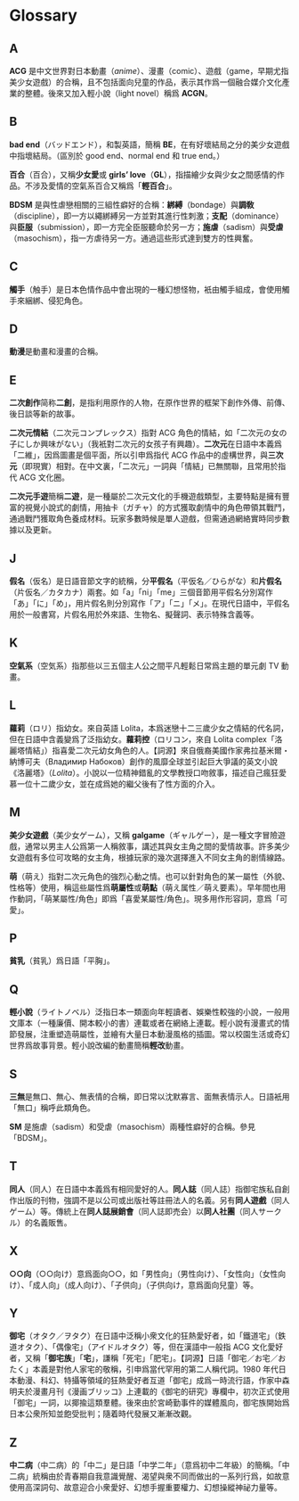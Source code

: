 # Glossary

## A

**ACG** 是中文世界對日本動畫（*anime*）、漫畫（comic）、遊戲（game，早期尤指美少女遊戲）的合稱，且不包括面向兒童的作品，表示其作爲一個融合媒介文化產業的整體。後來又加入輕小說（light novel）稱爲 **ACGN**。

## B

**bad end**（バッドエンド），和製英語，簡稱 **BE**，在有好壞結局之分的美少女遊戲中指壞結局。（區別於 good end、normal end 和 true end。）

**百合**（百合），又稱**少女愛**或 **girls’ love**（**GL**），指描繪少女與少女之間感情的作品。不涉及愛情的空氣系百合又稱爲「**輕百合**」。

**BDSM** 是與性虐戀相關的三組性癖好的合稱：**綁縛**（bondage）與**調敎**（discipline），即一方以繩綁縛另一方並對其進行性刺激；**支配**（dominance）與**臣服**（submission），即一方完全臣服聽命於另一方；**施虐**（sadism）與**受虐**（masochism），指一方虐待另一方。通過這些形式達到雙方的性興奮。

## C

**觸手**（触手）是日本色情作品中會出現的一種幻想怪物，衹由觸手組成，會使用觸手來綑綁、侵犯角色。

## D

**動漫**是動畫和漫畫的合稱。

## E

**二次創作**简称**二創**，是指利用原作的人物，在原作世界的框架下創作外傳、前傳、後日談等新的故事。

**二次元情結**（二次元コンプレックス）指對 ACG 角色的情結，如「二次元の女の子にしか興味がない」（我衹對二次元的女孩子有興趣）。**二次元**在日語中本義爲「二維」，因爲圖畫是個平面，所以引申爲指代 ACG 作品中的虛構世界，與**三次元**（即現實）相對。在中文裏，「二次元」一詞與「情結」已無關聯，且常用於指代 ACG 文化圈。

**二次元手遊**簡稱**二遊**，是一種屬於二次元文化的手機遊戲類型，主要特點是擁有豐富的視覺小說式的劇情，用抽卡（ガチャ）的方式獲取劇情中的角色帶領其戰鬥，通過戰鬥獲取角色養成材料。玩家多數時候是單人遊戲，但需通過網絡實時同步數據以及更新。

## J

**假名**（仮名）是日語音節文字的統稱，分**平假名**（平仮名／ひらがな）和**片假名**（片仮名／カタカナ）兩套。如「a」「ni」「me」三個音節用平假名分別寫作「あ」「に」「め」，用片假名則分別寫作「ア」「ニ」「メ」。在現代日語中，平假名用於一般書寫，片假名用於外來語、生物名、擬聲詞、表示特殊含義等。

## K

**空氣系**（空気系）指那些以三五個主人公之間平凡輕鬆日常爲主題的單元劇 TV 動畫。

## L

**蘿莉**（ロリ）指幼女。來自英語 Lolita，本爲迷戀十二三歲少女之情結的代名詞，但在日語中含義變爲了泛指幼女。**蘿莉控**（ロリコン，來自 Lolita complex「洛麗塔情結」）指喜愛二次元幼女角色的人。【詞源】來自俄裔美國作家弗拉基米爾・納博可夫（Владимир Набоков）創作的風靡全球並引起巨大爭議的英文小說《洛麗塔》（*Lolita*）。小說以一位精神錯亂的文學教授口吻敘事，描述自己瘋狂愛慕一位十二歲少女，並在成爲她的繼父後有了性方面的介入。

## M

**美少女遊戲**（美少女ゲーム），又稱 **galgame**（ギャルゲー），是一種文字冒險遊戲，通常以男主人公爲第一人稱敘事，講述其與女主角之間的愛情故事。許多美少女遊戲有多位可攻略的女主角，根據玩家的幾次選擇進入不同女主角的剧情線路。

**萌**（萌え）指對二次元角色的強烈心動之情。也可以針對角色的某一屬性（外貌、性格等）使用，稱這些屬性爲**萌屬性**或**萌點**（萌え属性／萌え要素）。早年間也用作動詞，「萌某屬性/角色」即爲「喜愛某屬性/角色」。現多用作形容詞，意爲「可愛」。

## P

**貧乳**（貧乳）爲日語「平胸」。

## Q

**輕小說**（ライトノベル）泛指日本一類面向年輕讀者、娛樂性較強的小說，一般用文庫本（一種廉價、開本較小的書）連載或者在網絡上連載。輕小說有漫畫式的情節發展，注重塑造萌屬性，並繪有大量日本動漫風格的插圖。常以校園生活或奇幻世界爲故事背景。輕小說改編的動畫簡稱**輕改**動畫。

## S

**三無**是無口、無心、無表情的合稱，即日常以沈默寡言、面無表情示人。日語衹用「無口」稱呼此類角色。

**SM** 是施虐（sadism）和受虐（masochism）兩種性癖好的合稱。參見「BDSM」。

## T

**同人**（同人）在日語中本義爲有相同愛好的人。**同人誌**（同人誌）指御宅族私自創作出版的刊物，強調不是以公司或出版社等註冊法人的名義。另有**同人遊戲**（同人ゲーム）等。傳統上在**同人誌展銷會**（同人誌即売会）以**同人社團**（同人サークル）的名義販售。

## X

**○○向**（○○向け）意爲面向○○，如「男性向」（男性向け）、「女性向」（女性向け）、「成人向」（成人向け）、「子供向」（子供向け，意爲面向兒童）等。

## Y

**御宅**（オタク／ヲタク）在日語中泛稱小衆文化的狂熱愛好者，如「鐵道宅」（鉄道オタク）、「偶像宅」（アイドルオタク）等，但在漢語中一般指 ACG 文化愛好者，又稱「**御宅族**」「**宅**」，謙稱「死宅」「肥宅」。【詞源】日語「御宅／お宅／おたく」本義是對他人家宅的敬稱，引申爲當代罕用的第二人稱代詞。1980 年代日本動漫、科幻、特攝等領域的狂熱愛好者互道「御宅」成爲一時流行語，作家中森明夫於漫畫月刊《漫画ブリッコ》上連載的《御宅的研究》專欄中，初次正式使用「御宅」一詞，以揶揄這類羣體。後來由於宮崎勤事件的媒體風向，御宅族開始爲日本公衆所知並飽受批判；隨着時代發展又漸漸改觀。

## Z

**中二病**（中二病）的「中二」是日語「中学二年」（意爲初中二年級）的簡稱。「中二病」統稱由於青春期自我意識覺醒、渴望與衆不同而做出的一系列行爲，如故意使用高深詞句、故意迎合小衆愛好、幻想手握重要權力、幻想操縱神祕力量等。
